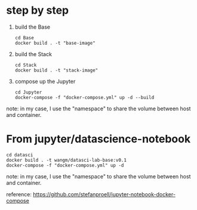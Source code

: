 # step by step

1. build the Base
    ```shell
    cd Base
    docker build . -t "base-image"
    ```

2. build the Stack
    ```shell
    cd Stack
    docker build . -t "stack-image"
    ```

3. compose up the Jupyter
    ```shell
    cd Jupyter
    docker-compose -f "docker-compose.yml" up -d --build
    ```

note: in my case, I use the "namespace" to share the volume between host and container. 

# From jupyter/datascience-notebook

```shell
cd datasci
docker build . -t wangm/datasci-lab-base:v0.1
docker-compose -f "docker-compose.yml" up -d
```

note: in my case, I use the "namespace" to share the volume between host and container. 

reference: https://github.com/stefanproell/jupyter-notebook-docker-compose
